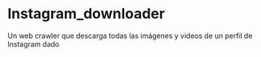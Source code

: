 # Instagram_downloader
Un web crawler que descarga todas las imágenes y videos de un perfil de Instagram dado
